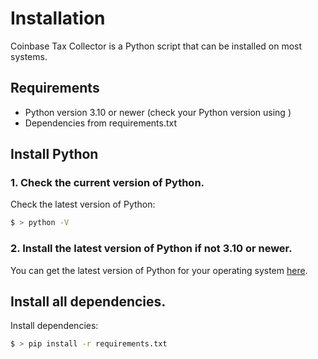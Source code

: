 # Installation 

Coinbase Tax Collector is a Python script that can be installed on most systems.

## Requirements

* Python version 3.10 or newer (check your Python version using )
* Dependencies from requirements.txt

## Install Python

### 1. Check the current version of Python.

Check the latest version of Python:

```sh
$ > python -V
```

### 2. Install the latest version of Python if not 3.10 or newer.

You can get the latest version of Python for your operating system [here](https://www.python.org/downloads/).

## Install all dependencies.

Install dependencies:

```sh
$ > pip install -r requirements.txt
```
